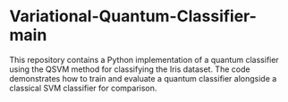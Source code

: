 # Variational-Quantum-Classifier-main
 This repository contains a Python implementation of a quantum classifier using the QSVM method for classifying the Iris dataset. The code demonstrates how to train and evaluate a quantum classifier alongside a classical SVM classifier for comparison.

